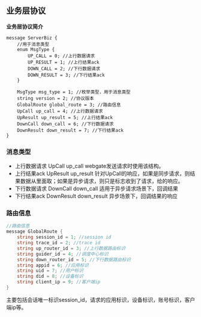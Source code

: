 ## **业务层协议**
**业务层协议简介**

```
message ServerBiz {
    //用于消息类型
    enum MsgType {
        UP_CALL = 0; //上行数据请求
        UP_RESULT = 1; //上行结果ack
        DOWN_CALL = 2; //下行数据请求
        DOWN_RESULT = 3; //下行结果ack
    }

    MsgType msg_type = 1; //枚举类型，用于消息类型
    string version = 2; //协议版本
    GlobalRoute global_route = 3; //路由信息
    UpCall up_call = 4; //上行数据请求
    UpResult up_result = 5; //上行结果ack
    DownCall down_call = 6; //下行数据请求
    DownResult down_result = 7; //下行结果ack
}
```

### 消息类型
- 上行数据请求
	UpCall up_call
	webgate发送请求时使用该结构。
- 上行结果ack
	UpResult up_result
	针对UpCall的响应，如果是同步请求，则结果数据从里面取；如果是异步请求，则只是标志收到了请求，给的响应。
- 下行数据请求
	DownCall down_call
	适用于异步请求场景下，回调结果
- 下行结果ack
	DownResult down_result
	异步场景下，回调结果的响应
### 路由信息
```go
//路由信息
message GlobalRoute {
    string session_id = 1; //session id
    string trace_id = 2; //trace id
    string up_router_id = 3; //上行数据路由标识
    string guider_id = 4; //调度中心标识
    string down_router_id = 5; //下行数据路由标识
    string appid = 6; //应用标识
    string uid = 7; //用户标识
    string did = 8; //设备标识
    string client_ip = 9; //客户端ip
}
```
主要包括会话唯一标识session_id，请求的应用标识，设备标识，账号标识，客户端ip等。